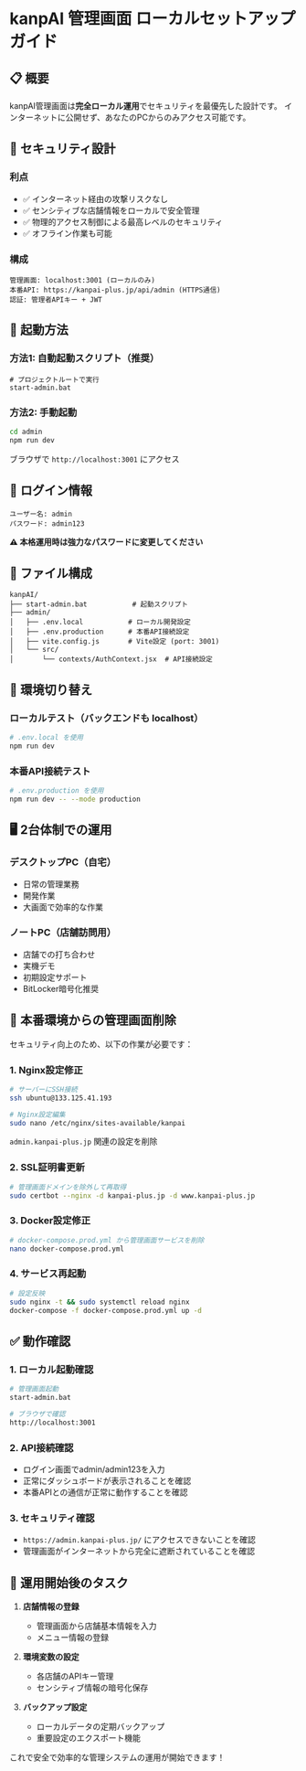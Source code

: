 # kanpAI 管理画面 ローカルセットアップガイド

## 📋 概要

kanpAI管理画面は**完全ローカル運用**でセキュリティを最優先した設計です。
インターネットに公開せず、あなたのPCからのみアクセス可能です。

## 🔐 セキュリティ設計

### 利点
- ✅ インターネット経由の攻撃リスクなし
- ✅ センシティブな店舗情報をローカルで安全管理
- ✅ 物理的アクセス制御による最高レベルのセキュリティ
- ✅ オフライン作業も可能

### 構成
```
管理画面: localhost:3001 (ローカルのみ)
本番API: https://kanpai-plus.jp/api/admin (HTTPS通信)
認証: 管理者APIキー + JWT
```

## 🚀 起動方法

### 方法1: 自動起動スクリプト（推奨）
```batch
# プロジェクトルートで実行
start-admin.bat
```

### 方法2: 手動起動
```bash
cd admin
npm run dev
```

ブラウザで `http://localhost:3001` にアクセス

## 🔑 ログイン情報

```
ユーザー名: admin
パスワード: admin123
```

**⚠️ 本格運用時は強力なパスワードに変更してください**

## 📁 ファイル構成

```
kanpAI/
├── start-admin.bat           # 起動スクリプト
├── admin/
│   ├── .env.local           # ローカル開発設定
│   ├── .env.production      # 本番API接続設定
│   ├── vite.config.js       # Vite設定 (port: 3001)
│   └── src/
│       └── contexts/AuthContext.jsx  # API接続設定
```

## 🔧 環境切り替え

### ローカルテスト（バックエンドも localhost）
```bash
# .env.local を使用
npm run dev
```

### 本番API接続テスト
```bash
# .env.production を使用
npm run dev -- --mode production
```

## 🖥️ 2台体制での運用

### デスクトップPC（自宅）
- 日常の管理業務
- 開発作業
- 大画面で効率的な作業

### ノートPC（店舗訪問用）
- 店舗での打ち合わせ
- 実機デモ
- 初期設定サポート
- BitLocker暗号化推奨

## 🚨 本番環境からの管理画面削除

セキュリティ向上のため、以下の作業が必要です：

### 1. Nginx設定修正
```bash
# サーバーにSSH接続
ssh ubuntu@133.125.41.193

# Nginx設定編集
sudo nano /etc/nginx/sites-available/kanpai
```

`admin.kanpai-plus.jp` 関連の設定を削除

### 2. SSL証明書更新
```bash
# 管理画面ドメインを除外して再取得
sudo certbot --nginx -d kanpai-plus.jp -d www.kanpai-plus.jp
```

### 3. Docker設定修正
```bash
# docker-compose.prod.yml から管理画面サービスを削除
nano docker-compose.prod.yml
```

### 4. サービス再起動
```bash
# 設定反映
sudo nginx -t && sudo systemctl reload nginx
docker-compose -f docker-compose.prod.yml up -d
```

## ✅ 動作確認

### 1. ローカル起動確認
```bash
# 管理画面起動
start-admin.bat

# ブラウザで確認
http://localhost:3001
```

### 2. API接続確認
- ログイン画面でadmin/admin123を入力
- 正常にダッシュボードが表示されることを確認
- 本番APIとの通信が正常に動作することを確認

### 3. セキュリティ確認
- `https://admin.kanpai-plus.jp/` にアクセスできないことを確認
- 管理画面がインターネットから完全に遮断されていることを確認

## 🎯 運用開始後のタスク

1. **店舗情報の登録**
   - 管理画面から店舗基本情報を入力
   - メニュー情報の登録

2. **環境変数の設定**
   - 各店舗のAPIキー管理
   - センシティブ情報の暗号化保存

3. **バックアップ設定**
   - ローカルデータの定期バックアップ
   - 重要設定のエクスポート機能

これで安全で効率的な管理システムの運用が開始できます！